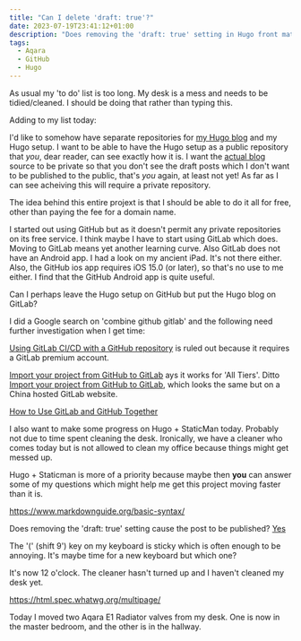 ```yaml
---
title: "Can I delete 'draft: true'?"
date: 2023-07-19T23:41:12+01:00
description: "Does removing the 'draft: true' setting in Hugo front matter allow the post to be published?"
tags:
  - Aqara
  - GitHub
  - Hugo
---
```

As usual my 'to do' list is too long.
My desk is a mess and needs to be tidied/cleaned.
I should be doing that rather than typing this.

Adding to my list today:

I'd like to somehow have separate repositories for [my Hugo blog](/hugo) and my Hugo setup. I want to be able to have the Hugo setup as a public repository that *you*, dear reader, can see exactly how it is. I want the [actual blog](/posts) source to be private so that you don't see the draft posts which I don't want to be published to the public, that's *you* again, at least not yet! As far as I can see acheiving this will require a private repository.

The idea behind this entire projext is that I should be able to do it all for free, other than paying the fee for a domain name.

I started out using GitHub but as it doesn't permit any private repositories on its free service. I think maybe I have to start using GitLab which does. Moving to GitLab means yet another learning curve. Also GitLab does not have an Android app. I had a look on my ancient iPad. It's not there either. Also, the GitHub ios app requires iOS 15.0 (or later), so that's no use to me either. I find that the GitHub Android app is quite useful.

Can I perhaps leave the Hugo setup on GitHub but put the Hugo blog on GitLab?

I did a Google search on 'combine github gitlab' and the following need further investigation when I get time:

[Using GitLab CI/CD with a GitHub repository](https://docs.gitlab.com/ee/ci/ci_cd_for_external_repos/github_integration.html) is ruled out because it requires a GitLab premium account.

[Import your project from GitHub to GitLab](https://docs.gitlab.com/ee/user/project/import/github.html) ays it works for 'All Tiers'. Ditto [Import your project from GitHub to GitLab](https://docs.gitlab.cn/14.0/ee/user/project/import/github.html), which looks the same but on a China hosted GitLab website.

[How to Use GitLab and GitHub Together](https://steveperkins.com/migrating-projects-from-github-to-gitlab/)

I also want to make some progress on Hugo + StaticMan today. Probably not due to time spent cleaning the desk. Ironically, we have a cleaner who comes today but is not allowed to clean my office because things might get messed up.

Hugo + Staticman is more of a priority because maybe then **you** can answer some of my questions which might help me get this project moving faster than it is.

https://www.markdownguide.org/basic-syntax/


Does removing the 'draft: true' setting cause the post to be published? [Yes](/hugo/draft-true)

The '(' (shift 9') key on my keyboard is sticky which is often enough to be annoying. It's maybe time for a new keyboard but which one?

It's now 12 o'clock. The cleaner hasn't turned up and I haven't cleaned my desk yet.

https://html.spec.whatwg.org/multipage/

Today I moved two Aqara E1 Radiator valves from my desk. One is now in the master bedroom, and the other is in the hallway.